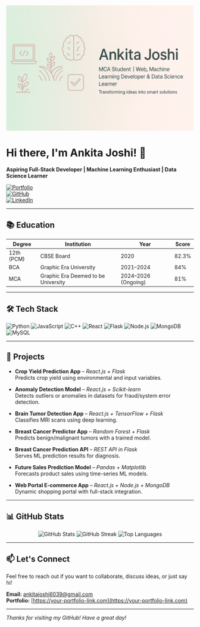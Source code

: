 
![Banner](https://raw.githubusercontent.com/Ankitajoshi2002/Ankitajoshi2002/refs/heads/main/file_00000000724461f791714aaf416aff28%20(1).png)

# Hi there, I'm Ankita Joshi! 👋

**Aspiring Full-Stack Developer | Machine Learning Enthusiast | Data Science Learner**

[![Portfolio](https://img.shields.io/badge/Portfolio-AnkitaJoshi-ff69b4?style=for-the-badge)](https://your-portfolio-link.com)  
[![GitHub](https://img.shields.io/badge/GitHub-Ankitajoshi2002-000?style=for-the-badge&logo=github)](https://github.com/Ankitajoshi2002)  
[![LinkedIn](https://img.shields.io/badge/LinkedIn-Ankita%20Joshi-0077B5?style=for-the-badge&logo=linkedin&logoColor=white)](https://linkedin.com/in/your-profile)

---

## 📚 Education

| Degree | Institution | Year | Score |
|--------|-------------|------|-------|
| 12th (PCM) | CBSE Board | 2020 | 82.3% |
| BCA | Graphic Era University | 2021–2024 | 84% |
| MCA | Graphic Era Deemed to be University | 2024–2026 (Ongoing) | 81% |

---

## 🛠️ Tech Stack

![Python](https://img.shields.io/badge/Python-3776AB?style=for-the-badge&logo=python&logoColor=white)
![JavaScript](https://img.shields.io/badge/JavaScript-F7DF1E?style=for-the-badge&logo=javascript&logoColor=black)
![C++](https://img.shields.io/badge/C++-00599C?style=for-the-badge&logo=cplusplus&logoColor=white)
![React](https://img.shields.io/badge/React.js-20232A?style=for-the-badge&logo=react)
![Flask](https://img.shields.io/badge/Flask-000000?style=for-the-badge&logo=flask&logoColor=white)
![Node.js](https://img.shields.io/badge/Node.js-339933?style=for-the-badge&logo=node.js)
![MongoDB](https://img.shields.io/badge/MongoDB-4EA94B?style=for-the-badge&logo=mongodb)
![MySQL](https://img.shields.io/badge/MySQL-00758F?style=for-the-badge&logo=mysql&logoColor=white)

---

## 💼 Projects

- **Crop Yield Prediction App** – *React.js + Flask*  
  Predicts crop yield using environmental and input variables.

- **Anomaly Detection Model** – *React.js + Scikit-learn*  
  Detects outliers or anomalies in datasets for fraud/system error detection.

- **Brain Tumor Detection App** – *React.js + TensorFlow + Flask*  
  Classifies MRI scans using deep learning.

- **Breast Cancer Predictor App** – *Random Forest + Flask*  
  Predicts benign/malignant tumors with a trained model.

- **Breast Cancer Prediction API** – *REST API in Flask*  
  Serves ML prediction results for diagnosis.

- **Future Sales Prediction Model** – *Pandas + Matplotlib*  
  Forecasts product sales using time-series ML models.

- **Web Portal E-commerce App** – *React.js + Node.js + MongoDB*  
  Dynamic shopping portal with full-stack integration.

---

## 📊 GitHub Stats

<div align="center">
  <img src="https://github-readme-stats.vercel.app/api?username=Ankitajoshi2002&show_icons=true&theme=radical" alt="GitHub Stats" />
  <img src="https://streak-stats.demolab.com/?user=Ankitajoshi2002&theme=radical" alt="GitHub Streak" />
  <img src="https://github-readme-stats.vercel.app/api/top-langs/?username=Ankitajoshi2002&layout=compact&theme=radical" alt="Top Languages" />
</div>

---

## 📫 Let's Connect

Feel free to reach out if you want to collaborate, discuss ideas, or just say hi!

**Email:** ankitajoshi6039@gmail.com  
**Portfolio:** [https://your-portfolio-link.com](https://your-portfolio-link.com)

---

*Thanks for visiting my GitHub! Have a great day!*
